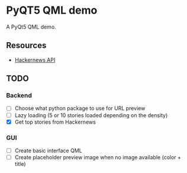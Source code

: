 # PyQT5 QML demo

A PyQt5 QML demo.


## Resources

- [Hackernews API](https://github.com/HackerNews/API)

## TODO

### Backend

- [ ] Choose what python package to use for URL preview
- [ ] Lazy loading (5 or 10 stories loaded depending on the density)
- [X] Get top stories from Hackernews

### GUI

- [ ] Create basic interface QML
- [ ] Create placeholder preview image when no image available (color + title)